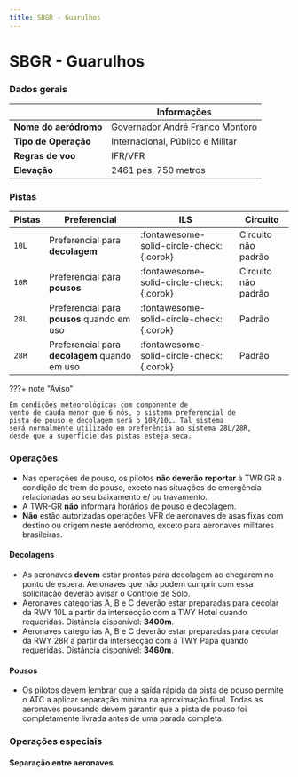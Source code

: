 ```yaml
---
title: SBGR - Guarulhos
---
```


# SBGR - Guarulhos

### Dados gerais

|                       | Informações                      |
|-----------------------|----------------------------------|
| **Nome do aeródromo** | Governador André Franco Montoro  |
| **Tipo de Operação**  | Internacional, Público e Militar |
| **Regras de voo**     | IFR/VFR                          |
| **Elevação**          | 2461 pés, 750 metros             |

### Pistas

| Pistas | Preferencial                                  | ILS                                      | Circuito            |
|--------|-----------------------------------------------|------------------------------------------|---------------------|
| `10L`  | Preferencial para **decolagem**               | :fontawesome-solid-circle-check:{.corok} | Circuito não padrão |
| `10R`  | Preferencial para **pousos**                  | :fontawesome-solid-circle-check:{.corok} | Circuito não padrão | 
| `28L`  | Preferencial para **pousos** quando em uso    | :fontawesome-solid-circle-check:{.corok} | Padrão              |
| `28R`  | Preferencial para **decolagem** quando em uso | :fontawesome-solid-circle-check:{.corok} | Padrão              |

???+ note "Aviso"

    Em condições meteorológicas com componente de
    vento de cauda menor que 6 nós, o sistema preferencial de
    pista de pouso e decolagem será o 10R/10L. Tal sistema
    será normalmente utilizado em preferência ao sistema 28L/28R, 
    desde que a superfície das pistas esteja seca.

### Operações

* Nas operações de pouso, os pilotos **não deverão reportar**
à TWR GR a condição de trem de pouso, exceto nas
situações de emergência relacionadas ao seu baixamento e/
ou travamento.
* A TWR-GR **não** informará horários de pouso e decolagem.
* **Não** estão autorizadas operações VFR de aeronaves de
asas fixas com destino ou origem neste aeródromo, exceto
para aeronaves militares brasileiras.

#### Decolagens

* As aeronaves **devem** estar prontas para decolagem ao chegarem no ponto de espera. Aeronaves que não podem cumprir com essa solicitação deverão avisar o Controle de Solo.
* Aeronaves categorias A, B e C deverão estar preparadas
para decolar da RWY 10L a partir da intersecção com a TWY
Hotel quando requeridas. Distância disponível: **3400m**.
* Aeronaves categorias A, B e C deverão estar preparadas
para decolar da RWY 28R a partir da intersecção com a TWY
Papa quando requeridas. Distância disponível: **3460m**.

#### Pousos

* Os pilotos devem lembrar que a saída rápida da pista de
pouso permite o ATC a aplicar separação mínima na
aproximação final. Todas as aeronaves pousando devem garantir
que a pista de pouso foi completamente livrada antes de uma
parada completa.

### Operações especiais

#### Separação entre aeronaves








